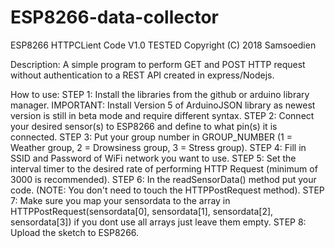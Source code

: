 # ESP8266-data-collector

ESP8266 HTTPCLient Code V1.0 TESTED
Copyright (C) 2018 Samsoedien

Description:
A simple program to perform GET and POST HTTP request without authentication to a REST API created in express/Nodejs.

How to use:
STEP 1: Install the libraries from the github or arduino library manager.
IMPORTANT: Install Version 5 of ArduinoJSON library as newest version is still in beta mode and require different syntax.
STEP 2: Connect your desired sensor(s) to ESP8266 and define to what pin(s) it is connected.
STEP 3: Put your group number in GROUP_NUMBER (1 = Weather group, 2 = Drowsiness group, 3 = Stress group).
STEP 4: Fill in SSID and Password of WiFi network you want to use.
STEP 5: Set the interval timer to the desired rate of performing HTTP Request (minimum of 3000 is recommended).
STEP 6: In the readSensorData() method put your code. (NOTE: You don't need to touch the HTTPPostRequest method).
STEP 7: Make sure you map your sensordata to the array in HTTPPostRequest(sensordata[0], sensordata[1], sensordata[2], sensordata[3]) if you dont use all arrays just leave them empty.
STEP 8: Upload the sketch to ESP8266.
